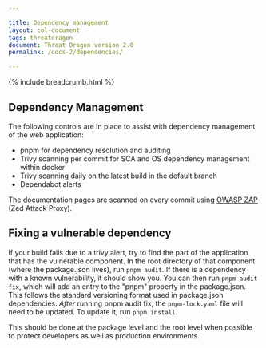 ```yaml
---

title: Dependency management
layout: col-document
tags: threatdragon
document: Threat Dragon version 2.0
permalink: /docs-2/dependencies/

---
```


{% include breadcrumb.html %}

## Dependency Management

The following controls are in place to assist with dependency management of the web application:

- pnpm for dependency resolution and auditing
- Trivy scanning per commit for SCA and OS dependency management within docker
- Trivy scanning daily on the latest build in the default branch
- Dependabot alerts

The documentation pages are scanned on every commit using [OWASP ZAP](https://www.zaproxy.org/docs/) (Zed Attack Proxy).

## Fixing a vulnerable dependency

If your build fails due to a trivy alert, try to find the part of the application that has the vulnerable component.
In the root directory of that component (where the package.json lives), run `pnpm audit`.
If there is a dependency with a known vulnerability, it should show you.
You can then run `pnpm audit fix`, which will add an entry to the "pnpm" property in the package.json.
This follows the standard versioning format used in package.json dependencies.
_After_ running pnpm audit fix, the `pnpm-lock.yaml` file will need to be updated.
To update it, run `pnpm install`.

This should be done at the package level and the root level when possible to protect developers
as well as production environments.
